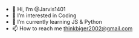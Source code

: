 - 👋 Hi, I’m @Jarvis1401
- 👀 I’m interested in Coding
- 🌱 I’m currently learning JS & Python
- 📫 How to reach me thinkbiger2002@gmail.com
  
<!---
Jarvis1401/Jarvis1401 is a ✨ special ✨ repository because its `README.md` (this file) appears on your GitHub profile.
You can click the Preview link to take a look at your changes.
--->
